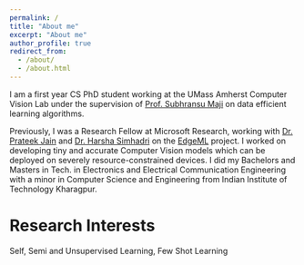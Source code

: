 ```yaml
---
permalink: /
title: "About me"
excerpt: "About me"
author_profile: true
redirect_from: 
  - /about/
  - /about.html
---
```

I am a first year CS PhD student working at the UMass Amherst Computer Vision Lab under the supervision of [Prof. Subhransu Maji](https://people.cs.umass.edu/~smaji/) on data efficient learning algorithms.

Previously, I was a Research Fellow at Microsoft Research, working with [Dr. Prateek Jain](https://www.prateekjain.org/) and [Dr. Harsha Simhadri](http://harsha-simhadri.org/) on the [EdgeML](https://github.com/microsoft/EdgeML/) project. I worked on developing tiny and accurate Computer Vision models which can be deployed on severely resource-constrained devices. I did my Bachelors and Masters in Tech. in Electronics and Electrical Communication Engineering with a minor in Computer Science and Engineering from Indian Institute of Technology Kharagpur.

Research Interests
==================
Self, Semi and Unsupervised Learning, Few Shot Learning
